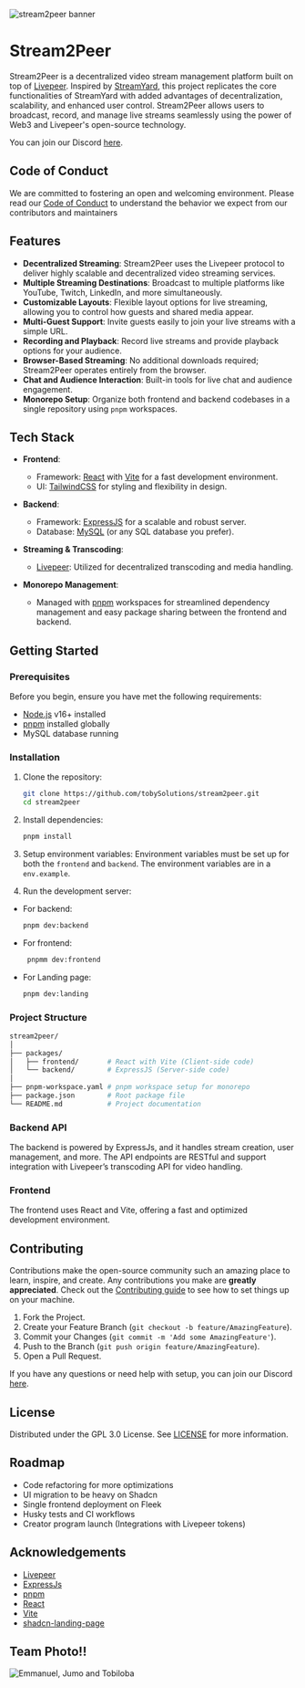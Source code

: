 
![stream2peer banner](https://res.cloudinary.com/duarnvq7d/image/upload/v1732483044/stream2peer3_pppvnt.png)

# Stream2Peer

Stream2Peer is a decentralized video stream management platform built on top of [Livepeer](https://livepeer.org/). Inspired by [StreamYard](https://streamyard.com/), this project replicates the core functionalities of StreamYard with added advantages of decentralization, scalability, and enhanced user control. Stream2Peer allows users to broadcast, record, and manage live streams seamlessly using the power of Web3 and Livepeer's open-source technology.

You can join our Discord [here](https://discord.gg/kcqsbukZ).

## Code of Conduct

We are committed to fostering an open and welcoming environment. Please read our [Code of Conduct](./CODE_OF_CONDUCT.md) to understand the behavior we expect from our contributors and maintainers

## Features

- **Decentralized Streaming**: Stream2Peer uses the Livepeer protocol to deliver highly scalable and decentralized video streaming services.
- **Multiple Streaming Destinations**: Broadcast to multiple platforms like YouTube, Twitch, LinkedIn, and more simultaneously.
- **Customizable Layouts**: Flexible layout options for live streaming, allowing you to control how guests and shared media appear.
- **Multi-Guest Support**: Invite guests easily to join your live streams with a simple URL.
- **Recording and Playback**: Record live streams and provide playback options for your audience.
- **Browser-Based Streaming**: No additional downloads required; Stream2Peer operates entirely from the browser.
- **Chat and Audience Interaction**: Built-in tools for live chat and audience engagement.
- **Monorepo Setup**: Organize both frontend and backend codebases in a single repository using `pnpm` workspaces.

## Tech Stack

- **Frontend**: 
  - Framework: [React](https://react.dev/) with [Vite](https://vitejs.dev/) for a fast development environment.
  - UI: [TailwindCSS](https://tailwindcss.com/) for styling and flexibility in design.
  
- **Backend**:
  - Framework: [ExpressJS](https://expressjs.com/) for a scalable and robust server.
  - Database: [MySQL](https://www.mysql.com/) (or any SQL database you prefer).
  
- **Streaming & Transcoding**:
  - [Livepeer](https://livepeer.org/): Utilized for decentralized transcoding and media handling.
  
- **Monorepo Management**:
  - Managed with [pnpm](https://pnpm.io/) workspaces for streamlined dependency management and easy package sharing between the frontend and backend.

## Getting Started

### Prerequisites

Before you begin, ensure you have met the following requirements:

- [Node.js](https://nodejs.org/) v16+ installed
- [pnpm](https://pnpm.io/) installed globally
- MySQL database running

### Installation

1. Clone the repository:

   ```bash
   git clone https://github.com/tobySolutions/stream2peer.git
   cd stream2peer
   ```

2. Install dependencies:

   ```bash
   pnpm install
   ```

4. Setup environment variables: Environment variables must be set up for both the `frontend` and `backend`. The environment variables are in a `env.example`.

6. Run the development server:

 - For backend: 

   ```bash
   pnpm dev:backend
   ```
- For frontend:
  ```bash
   pnpmm dev:frontend
  ```

- For Landing page:
  ```bash
  pnpm dev:landing
  ```

### Project Structure

```bash
stream2peer/
│
├── packages/
│   ├── frontend/       # React with Vite (Client-side code)
│   └── backend/        # ExpressJS (Server-side code)
│
├── pnpm-workspace.yaml # pnpm workspace setup for monorepo
├── package.json        # Root package file
└── README.md           # Project documentation
```

### Backend API

The backend is powered by ExpressJs, and it handles stream creation, user management, and more. The API endpoints are RESTful and support integration with Livepeer’s transcoding API for video handling.

### Frontend

The frontend uses React and Vite, offering a fast and optimized development environment. 

## Contributing

Contributions make the open-source community such an amazing place to learn, inspire, and create. Any contributions you make are **greatly appreciated**. Check out the [Contributing guide](https://github.com/tobySolutions/stream2peer/blob/main/CONTRIBUTING.md) to see how to set things up on your machine.

1. Fork the Project.
2. Create your Feature Branch (`git checkout -b feature/AmazingFeature`).
3. Commit your Changes (`git commit -m 'Add some AmazingFeature'`).
4. Push to the Branch (`git push origin feature/AmazingFeature`).
5. Open a Pull Request.

If you have any questions or need help with setup, you can join our Discord [here](https://discord.gg/kcqsbukZ).

## License

Distributed under the GPL 3.0 License. See [LICENSE](https://github.com/tobySolutions/stream2peer/blob/main/LICENSE) for more information.


## Roadmap

- Code refactoring for more optimizations
- UI migration to be heavy on Shadcn
- Single frontend deployment on Fleek
- Husky tests and CI workflows
- Creator program launch (Integrations with Livepeer tokens)


## Acknowledgements

- [Livepeer](https://livepeer.org/)
- [ExpressJs](https://expressjs.com/)
- [pnpm](https://pnpm.io/)
- [React](https://react.dev/)
- [Vite](https://vitejs.dev/)
- [shadcn-landing-page](https://github.com/leoMirandaa/shadcn-landing-page)


## Team Photo!!

![Emmanuel, Jumo and Tobiloba](https://pbs.twimg.com/media/GdeAtGTXYAENKsy?format=jpg&name=4096x4096)
